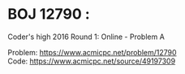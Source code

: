 # BOJ 12790 :
Coder's high 2016 Round 1: Online - Problem A
  
Problem: https://www.acmicpc.net/problem/12790  
Code: https://www.acmicpc.net/source/49197309

